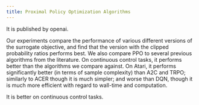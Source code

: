 ```yaml
---
title: Proximal Policy Optimization Algorithms
---
```


It is published by openai.

Our experiments compare the performance of various different versions of the surrogate objective, and find that the version with the clipped probability ratios performs best. We also compare PPO to several previous algorithms from the literature. On continuous control tasks, it performs better than the algorithms we compare against. On Atari, it performs significantly better (in terms of sample complexity) than A2C and TRPO; similarly to ACER though it is much simpler; and worse than DQN, though it is much more efficient with regard to wall-time and computation.

It is better on continuous control tasks.